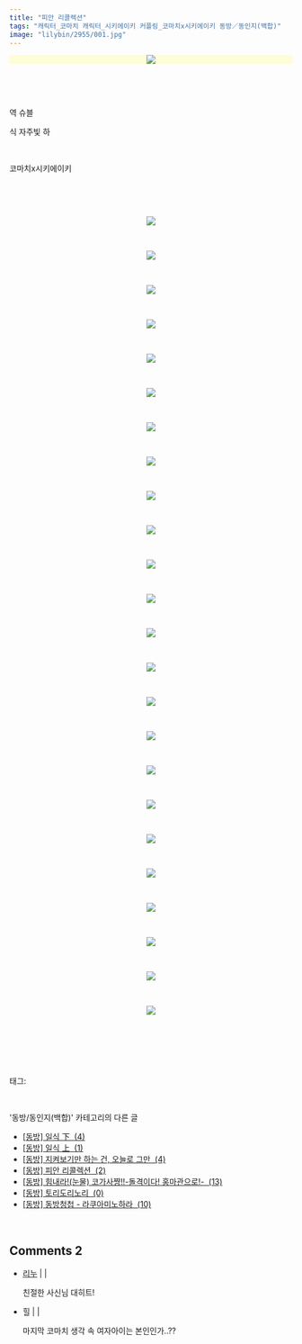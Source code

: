 ```yaml
---
title: "피안 리콜렉션"
tags: "캐릭터_코마치 캐릭터_시키에이키 커플링_코마치x시키에이키 동방／동인지(백합)"
image: "lilybin/2955/001.jpg"
---
```

<div class="article">
<div class="area_view">
<div class="tt_article_useless_p_margin"><p><span class="imageblock" style="display: inline-block; width: 100%; color: rgb(185, 185, 187); text-align: center; background-color: rgb(253, 254, 214); height: auto; max-width: 100%;"><img src="{{ site.nasurl }}/lilybin/2955/001.jpg"/></span></p><p><br/></p><p><br/></p><p>역 슈블</p><p>식 자주빛 하</p><p><br/></p><p>코마치x시키에이키</p><p><br/></p><p></p><p><br/></p><p style="text-align: center; clear: none; float: none;"><span class="imageblock" style="display: inline-block; width: 100%; height: auto; max-width: 100%;"><img src="{{ site.nasurl }}/lilybin/2955/002.jpg"/></span></p><p><br/></p><p style="text-align: center; clear: none; float: none;"><span class="imageblock" style="display: inline-block; width: 100%; height: auto; max-width: 100%;"><img src="{{ site.nasurl }}/lilybin/2955/003.jpg"/></span></p><p><br/></p><p style="text-align: center; clear: none; float: none;"><span class="imageblock" style="display: inline-block; width: 100%; height: auto; max-width: 100%;"><img src="{{ site.nasurl }}/lilybin/2955/004.jpg"/></span></p><p><br/></p><p style="text-align: center; clear: none; float: none;"><span class="imageblock" style="display: inline-block; width: 100%; height: auto; max-width: 100%;"><img src="{{ site.nasurl }}/lilybin/2955/005.jpg"/></span></p><p><br/></p><p style="text-align: center; clear: none; float: none;"><span class="imageblock" style="display: inline-block; width: 100%; height: auto; max-width: 100%;"><img src="{{ site.nasurl }}/lilybin/2955/006.jpg"/></span></p><p><br/></p><p style="text-align: center; clear: none; float: none;"><span class="imageblock" style="display: inline-block; width: 100%; height: auto; max-width: 100%;"><img src="{{ site.nasurl }}/lilybin/2955/007.jpg"/></span></p><p><br/></p><p style="text-align: center; clear: none; float: none;"><span class="imageblock" style="display: inline-block; width: 100%; height: auto; max-width: 100%;"><img src="{{ site.nasurl }}/lilybin/2955/008.jpg"/></span></p><p><br/></p><p style="text-align: center; clear: none; float: none;"><span class="imageblock" style="display: inline-block; width: 100%; height: auto; max-width: 100%;"><img src="{{ site.nasurl }}/lilybin/2955/009.jpg"/></span></p><p><br/></p><p style="text-align: center; clear: none; float: none;"><span class="imageblock" style="display: inline-block; width: 100%; height: auto; max-width: 100%;"><img src="{{ site.nasurl }}/lilybin/2955/010.jpg"/></span></p><p><br/></p><p style="text-align: center; clear: none; float: none;"><span class="imageblock" style="display: inline-block; width: 100%; height: auto; max-width: 100%;"><img src="{{ site.nasurl }}/lilybin/2955/011.jpg"/></span></p><p><br/></p><p style="text-align: center; clear: none; float: none;"><span class="imageblock" style="display: inline-block; width: 100%; height: auto; max-width: 100%;"><img src="{{ site.nasurl }}/lilybin/2955/012.jpg"/></span></p><p><br/></p><p style="text-align: center; clear: none; float: none;"><span class="imageblock" style="display: inline-block; width: 100%; height: auto; max-width: 100%;"><img src="{{ site.nasurl }}/lilybin/2955/013.jpg"/></span></p><p><br/></p><p style="text-align: center; clear: none; float: none;"><span class="imageblock" style="display: inline-block; width: 100%; height: auto; max-width: 100%;"><img src="{{ site.nasurl }}/lilybin/2955/014.jpg"/></span></p><p><br/></p><p style="text-align: center; clear: none; float: none;"><span class="imageblock" style="display: inline-block; width: 100%; height: auto; max-width: 100%;"><img src="{{ site.nasurl }}/lilybin/2955/015.jpg"/></span></p><p><br/></p><p style="text-align: center; clear: none; float: none;"><span class="imageblock" style="display: inline-block; width: 100%; height: auto; max-width: 100%;"><img src="{{ site.nasurl }}/lilybin/2955/016.jpg"/></span></p><p><br/></p><p style="text-align: center; clear: none; float: none;"><span class="imageblock" style="display: inline-block; width: 100%; height: auto; max-width: 100%;"><img src="{{ site.nasurl }}/lilybin/2955/017.jpg"/></span></p><p><br/></p><p style="text-align: center; clear: none; float: none;"><span class="imageblock" style="display: inline-block; width: 100%; height: auto; max-width: 100%;"><img src="{{ site.nasurl }}/lilybin/2955/018.jpg"/></span></p><p><br/></p><p style="text-align: center; clear: none; float: none;"><span class="imageblock" style="display: inline-block; width: 100%; height: auto; max-width: 100%;"><img src="{{ site.nasurl }}/lilybin/2955/019.jpg"/></span></p><p><br/></p><p style="text-align: center; clear: none; float: none;"><span class="imageblock" style="display: inline-block; width: 100%; height: auto; max-width: 100%;"><img src="{{ site.nasurl }}/lilybin/2955/020.jpg"/></span></p><p><br/></p><p style="text-align: center; clear: none; float: none;"><span class="imageblock" style="display: inline-block; width: 100%; height: auto; max-width: 100%;"><img src="{{ site.nasurl }}/lilybin/2955/021.jpg"/></span></p><p><br/></p><p style="text-align: center; clear: none; float: none;"><span class="imageblock" style="display: inline-block; width: 100%; height: auto; max-width: 100%;"><img src="{{ site.nasurl }}/lilybin/2955/022.jpg"/></span></p><p><br/></p><p style="text-align: center; clear: none; float: none;"><span class="imageblock" style="display: inline-block; width: 100%; height: auto; max-width: 100%;"><img src="{{ site.nasurl }}/lilybin/2955/023.jpg"/></span></p><p><br/></p><p style="text-align: center; clear: none; float: none;"><span class="imageblock" style="display: inline-block; width: 100%; height: auto; max-width: 100%;"><img src="{{ site.nasurl }}/lilybin/2955/024.jpg"/></span></p><p><br/></p><p style="text-align: center; clear: none; float: none;"><span class="imageblock" style="display: inline-block; width: 100%; height: auto; max-width: 100%;"><img src="{{ site.nasurl }}/lilybin/2955/025.jpg"/></span></p><p><br/></p><p><br/></p>
</div>
</div></div><br/>
<div class="tagTrail">
<p>태그: </p>
<ul>
</ul>
</div><br/>
<div class="another">
<p>'동방/동인지(백합)' 카테고리의 다른 글</p>
<ul>
<li><a href="/2015-01-17-lilybin_3026">
[동방] 일식 下  (4)
</a></li>
<li><a href="/2015-01-17-lilybin_3025">
[동방] 일식 上  (1)
</a></li>
<li><a href="/2015-01-15-lilybin_3006">
[동방] 지켜보기만 하는 건, 오늘로 그만  (4)
</a></li>
<li><a href="/2015-01-09-lilybin_2955">
[동방] 피안 리콜렉션  (2)
</a></li>
<li><a href="/2015-01-05-lilybin_2940">
[동방] 힘내라!(눈물) 코가사쨩!!-돌격이다! 홍마관으로!-  (13)
</a></li>
<li><a href="/2015-01-03-lilybin_2879">
[동방] 토리도리노리  (0)
</a></li>
<li><a href="/2014-12-21-lilybin_2798">
[동방] 동방청첩 - 라쿠아미노하라  (10)
</a></li>
</ul>
</div><br/>
<div class="comment">
<h2 class="bold">Comments <span id="commentCount2955">2</span></h2>
<div style="clear:both;">
<div id="entry2955Comment" style="display:block">
<ul class="list_reply media-list">
<li class="rp_general media" id="comment12683176">
<div class="post-comment">
<div class="media-body">
<span>
<i class="fa fa-user"></i> <a href="http://" onclick="return openLinkInNewWindow(this)">리누</a> |
                                |
                               
</span>
<p>친절한 사신님 대히트!</p>
<ul class="nav navbar-nav post-nav">
</ul>
</div>
</div>
</li>
<li class="rp_general media" id="comment12916168">
<div class="post-comment">
<div class="media-body">
<span>
<i class="fa fa-user"></i>힐 |
                                |
                               
</span>
<p>마지막 코마치 생각 속 여자아이는 본인인가..??</p>
<ul class="nav navbar-nav post-nav">
</ul>
</div>
</div>
</li>
</ul>
</div>
</div>
</div><br/>

<br/>
<p id="refer"></p>
<br/>
